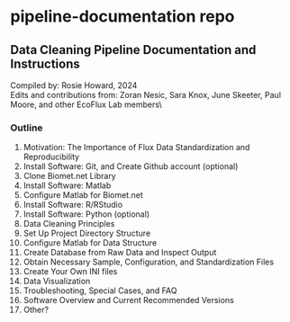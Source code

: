 # pipeline-documentation repo

## Data Cleaning Pipeline Documentation and Instructions

Compiled by: Rosie Howard, 2024\
Edits and contributions from: Zoran Nesic, Sara Knox, June Skeeter, Paul Moore, and other EcoFlux Lab members\

### Outline

1. Motivation: The Importance of Flux Data Standardization and Reproducibility 
2. Install Software: Git, and Create Github account (optional)
3. Clone Biomet.net Library
4. Install Software: Matlab
5. Configure Matlab for Biomet.net
6. Install Software: R/RStudio
7. Install Software: Python (optional)
8. Data Cleaning Principles
9. Set Up Project Directory Structure
10. Configure Matlab for Data Structure
11. Create Database from Raw Data and Inspect Output
12. Obtain Necessary Sample, Configuration, and Standardization Files
13. Create Your Own INI files
14. Data Visualization
15. Troubleshooting, Special Cases, and FAQ
16. Software Overview and Current Recommended Versions
17. Other?


